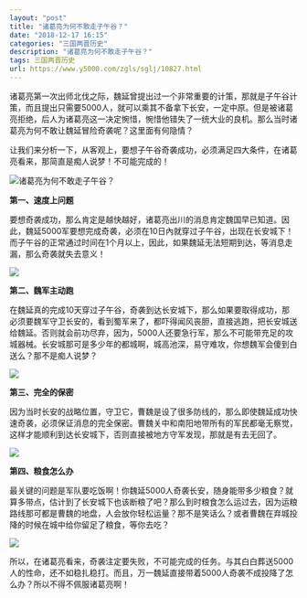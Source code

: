 ```yaml
---
layout: "post"
title: "诸葛亮为何不敢走子午谷？"
date: "2018-12-17 16:15"
categories: "三国两晋历史"
description: "诸葛亮为何不敢走子午谷？"
tags: 三国两晋历史
url: https://www.y5000.com/zgls/sglj/10827.html
---
```






诸葛亮第一次出师北伐之际，魏延曾提出过一个非常重要的计策，那就是子午谷计策，而且提出只需要5000人，就可以乘其不备拿下长安，一定中原。但是被诸葛亮拒绝，后人为诸葛亮这一决定惋惜，惋惜他错失了一统大业的良机。那么当时诸葛亮为何不敢让魏延冒险奇袭呢？这里面有何隐情？

让我们来分析一下，从客观上，要想子午谷奇袭成功，必须满足四大条件，在诸葛亮看来，那简直是痴人说梦！不可能完成的！

![诸葛亮为何不敢走子午谷？](/uploads/allimg/170116/6-1F116095609633.JPG)

**第一、速度上问题**

要想奇袭成功，那么肯定是越快越好，诸葛亮出川的消息肯定魏国早已知道。因此，魏延5000军要想完成奇袭，必须在10日內就穿过子午谷，出现在长安城下！而子午谷的正常通过时间在1个月以上，因此，如果魏延无法短期到达，等消息走漏，那么奇袭就失去意义！

![](https://img.y5000.com/uploads/allimg/170116/1002201156-0.jpg)

**第二、魏军主动跑**

在魏延真的完成10天穿过子午谷，奇袭到达长安城下，那么如果要取得成功，那必须要魏军守卫长安的，看到蜀军来了，都吓得闻风丧胆，直接逃跑，把长安城送给魏延。否则就会前功尽弃，因为，5000人还要急行军，那么不可能带充足的攻城器械。长安城那可是多少年的都城啊，城高池深，易守难攻，你想魏军会傻到白送么？那不是痴人说梦？

![](https://img.y5000.com/uploads/allimg/170116/100220CN-1.jpg)

**第三、完全的保密**

因为当时长安的战略位置，守卫它，曹魏是设了很多防线的，那么即使魏延成功快速奇袭，必须保证消息的完全保密。曹魏关中和南阳地带所有的军民都毫无察觉，这样才能顺利到达长安城下，否则直接被地方守军发现，那就是有去无回了。

![](https://img.y5000.com/uploads/allimg/170116/1002203929-2.jpg)

**第四、粮食怎么办**

最关键的问题是军队要吃饭啊！你魏延5000人奇袭长安，随身能带多少粮食？就算多带点，估计到了长安城下也该断粮了吧？那么到时粮食怎么运过去，因为运粮路线那可都是曹魏的地盘，人会放你轻松运量？那不是笑话么？或者曹魏在弃城投降的时候在城中给你留足了粮食，等你去吃？

![](https://img.y5000.com/uploads/allimg/170116/1002205263-3.jpg)

所以，在诸葛亮看来，奇袭注定要失败，不可能完成的任务。与其白白葬送5000人的性命，还不如稳扎稳打。而且，万一魏延直接带着5000人奇袭不成投降了怎么办？所以不得不佩服诸葛亮啊！
